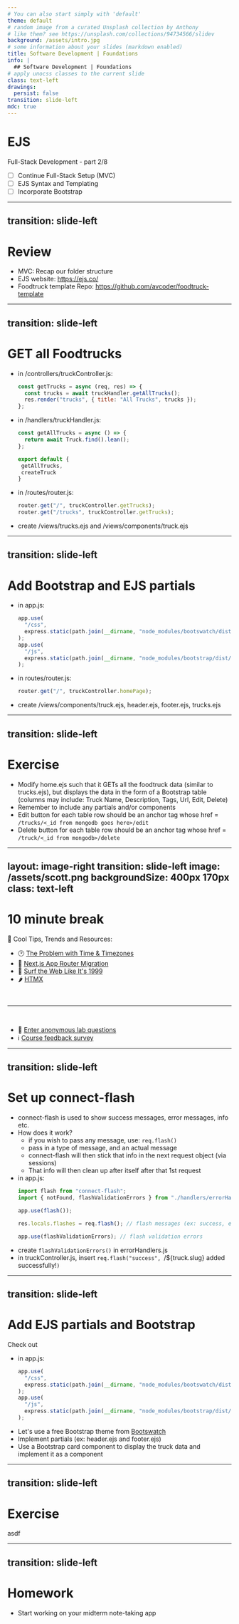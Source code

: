 ```yaml
---
# You can also start simply with 'default'
theme: default
# random image from a curated Unsplash collection by Anthony
# like them? see https://unsplash.com/collections/94734566/slidev
background: /assets/intro.jpg
# some information about your slides (markdown enabled)
title: Software Development | Foundations
info: |
  ## Software Development | Foundations
# apply unocss classes to the current slide
class: text-left
drawings:
  persist: false
transition: slide-left
mdc: true
---
```


# EJS
Full-Stack Development - part 2/8
- [ ] Continue Full-Stack Setup (MVC)
- [ ] EJS Syntax and Templating
- [ ] Incorporate Bootstrap

<div class="abs-br m-6 text-xl">
  <a href="https://github.com/slidevjs/slidev" target="_blank" class="slidev-icon-btn">
    <carbon:logo-github />
  </a>
</div>

<!--
-->

---
transition: slide-left
---

# Review

- MVC: Recap our folder structure
- EJS website: https://ejs.co/
- Foodtruck template Repo: https://github.com/avcoder/foodtruck-template


---
transition: slide-left
---

# GET all Foodtrucks

- in /controllers/truckController.js:
  ```js
  const getTrucks = async (req, res) => {
    const trucks = await truckHandler.getAllTrucks();
    res.render("trucks", { title: "All Trucks", trucks });
  };
  ```
- in /handlers/truckHandler.js:
  ```js
  const getAllTrucks = async () => {
    return await Truck.find().lean();
  };

  export default {
   getAllTrucks,
   createTruck
  }
  ```
- in /routes/router.js:
  ```js
  router.get("/", truckController.getTrucks);
  router.get("/trucks", truckController.getTrucks);
  ```
- create /views/trucks.ejs and /views/components/truck.ejs


---
transition: slide-left
---

# Add Bootstrap and EJS partials

- in app.js:
  ```js
  app.use(
    "/css",
    express.static(path.join(__dirname, "node_modules/bootswatch/dist/sketchy"))
  );
  app.use(
    "/js",
    express.static(path.join(__dirname, "node_modules/bootstrap/dist/js"))
  );
  ```
- in routes/router.js:
  ```js
  router.get("/", truckController.homePage);
  ```
- create /views/components/truck.ejs, header.ejs, footer.ejs, trucks.ejs

---
transition: slide-left
---

# Exercise

- Modify home.ejs such that it GETs all the foodtruck data (similar to trucks.ejs), but displays the data in the form of a Bootstrap table (columns may include: Truck Name, Description, Tags, Url, Edit, Delete)
- Remember to include any partials and/or components
- Edit button for each table row should be an anchor tag whose href = `/trucks/<_id from mongodb goes here>/edit`
- Delete button for each table row should be an anchor tag whose href = `/truck/<_id from mongodb>/delete`


---
layout: image-right
transition: slide-left
image: /assets/scott.png
backgroundSize: 400px 170px
class: text-left
---

# 10 minute break

🍦 Cool Tips, Trends and Resources:
- 🕑 [The Problem with Time & Timezones](https://www.youtube.com/watch?v=-5wpm-gesOY)
- 😬 [Next.js App Router Migration](https://www.flightcontrol.dev/blog/nextjs-app-router-migration-the-good-bad-and-ugly)
- 💾 [Surf the Web Like It's 1999](https://billsworld.neocities.org/)
- 🌶️ [HTMX](https://htmx.org/)

<br>
<hr>
<br>

- 🧪 [Enter anonymous lab questions](https://docs.google.com/forms/d/e/1FAIpQLSevvGARdHQikso-uLqFCO481MABKE5HofuSrlzEPMNQ2ZLykw/viewform?usp=dialog)
- ℹ️ [Course feedback survey](https://circuitstream.typeform.com/to/ZoyYk7px#course_id=SoftwareAN&instructor=9514)

<!-- 
- take attendance
-->

---
transition: slide-left
---

# Set up connect-flash

- connect-flash is used to show success messages, error messages, info etc.
- How does it work?
   - if you wish to pass any message, use: `req.flash()`
   - pass in a type of message, and an actual message
   - connect-flash will then stick that info in the next request object (via sessions)
   - That info will then clean up after itself after that 1st request
- in app.js:
  ```js
  import flash from "connect-flash";
  import { notFound, flashValidationErrors } from "./handlers/errorHandlers.js";

  app.use(flash());

  res.locals.flashes = req.flash(); // flash messages (ex: success, error, info)

  app.use(flashValidationErrors); // flash validation errors
  ```
- create `flashValidationErrors()` in errorHandlers.js
- in truckController.js, insert `req.flash("success", `/${truck.slug} added successfully!`)`

---
transition: slide-left
---

# Add EJS partials and Bootstrap
Check out 
- in app.js:
  ```js
  app.use(
    "/css",
    express.static(path.join(__dirname, "node_modules/bootswatch/dist/sketchy"))
  );
  app.use(
    "/js",
    express.static(path.join(__dirname, "node_modules/bootstrap/dist/js"))
  );
  ```
- Let's use a free Bootstrap theme from [Bootswatch](https://bootswatch.com/) 
- Implement partials (ex: header.ejs and footer.ejs)
- Use a Bootstrap card component to display the truck data and implement it as a component

---
transition: slide-left
---

# Exercise

asdf

---
transition: slide-left
---

# Homework

- Start working on your midterm note-taking app